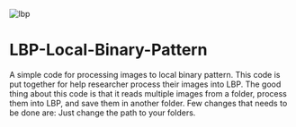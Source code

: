 ![lbp](https://user-images.githubusercontent.com/63404097/149629275-88dfe134-e66f-4029-a432-fd5679c4dc4a.gif)
# LBP-Local-Binary-Pattern
A simple code for processing images to local binary pattern.
This code is put together for help researcher process their images into LBP. The good thing about this code is that it reads multiple images from a folder, process them into LBP, and save them in another folder. Few changes that needs to be done are: Just change the path to your folders. 
